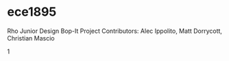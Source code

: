 # ece1895
Rho Junior Design Bop-It Project
Contributors: Alec Ippolito, Matt Dorrycott, Christian Mascio

1

